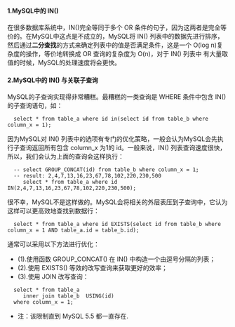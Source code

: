 #### 1.MySQL中的 IN()
在很多数据库系统中，IN()完全等同于多个 OR 条件的句子，因为这两者是完全等价的。在MySQL中这点是不成立的，MySQL将 IN() 列表中的数据先进行排序，
然后通过**二分查找**的方式来确定列表中的值是否满足条件，这是一个 O(log n)复杂度的操作，等价地转换成 OR 查询的复杂度为 O(n)，对于 IN() 列表中
有大量取值的时候，MySQL的处理速度将会更快。

#### 2.MySQL中的 IN() 与关联子查询
MySQL的子查询实现得非常糟糕。最糟糕的一类查询是 WHERE 条件中包含 IN() 的子查询语句，如：
```
  select * from table_a where id in(select id from table_b where column_x = 1);
```
因为MySQL对 IN() 列表中的选项有专门的优化策略，一般会认为MySQL会先执行子查询返回所有包含 column_x 为1的 id。一般来说，IN() 列表查询速度很快，
所以，我们会认为上面的查询会这样执行：
```
  -- select GROUP_CONCAT(id) from table_b where column_x = 1;
  -- result: 2,4,7,13,16,23,67,78,102,220,230,500
     select * from table_a where id IN(2,4,7,13,16,23,67,78,102,220,230,500);
```
很不幸，MySQL不是这样做的。MySQL会将相关的外层表压到子查询中，它认为这样可以更高效地查找到数据行：
```
  select * from table_a where id EXISTS(select id from table_b where column_x = 1 AND table_a.id = table_b.id);
```
通常可以采用以下方法进行优化：
* (1).使用函数 GROUP_CONCAT() 在 IN() 中构造一个由逗号分隔的列表；
* (2).使用 EXISTS() 等效的改写查询来获取更好的效率；
* (3).使用 JOIN 改写查询：
```
  select * from table_a 
     inner join table_b  USING(id) 
  where column_x = 1;
```
* 注：该限制直到 MySQL 5.5 都一直存在.
